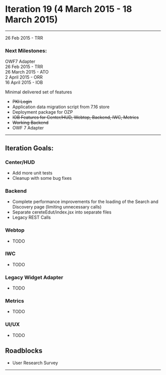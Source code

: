 # Iteration 19 (4 March 2015 - 18 March 2015)

*** 
26 Feb 2015 - TRR

### Next Milestones:
OWF7 Adapter
<br>26 Feb 2015 - TRR
<br>26 March 2015 - ATO
<br>2 April 2015 - ORR
<br>16 April 2015 - IOB

Minimal delivered set of features
* ~~PKI Login~~
* Application data migration script from 7.16 store
* Deployment package for OZP
* ~~IOB Features for Center/HUD, Webtop, Backend, IWC, Metrics~~
* ~~Working Backend~~
* OWF 7 Adapter


***

## Iteration Goals:
### Center/HUD
* Add more unit tests
* Cleanup with some bug fixes

### Backend
* Complete performance improvements for the loading of the Search and Discovery page (limiting unnecessary calls)
* Separate cereteEdut/index.jsx into separate files
* Legacy REST Calls

### Webtop
* TODO

### IWC
* TODO

### Legacy Widget Adapter
* TODO

### Metrics
* TODO

### UI/UX
* TODO

## Roadblocks
* User Research Survey

***